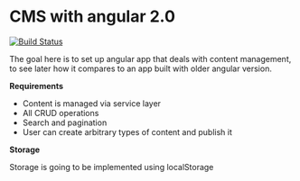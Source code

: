 # CMS with angular 2.0

[![Build Status](https://travis-ci.org/ivarprudnikov/cms-angular-2.0.svg?branch=master)](https://travis-ci.org/ivarprudnikov/cms-angular-2.0)

The goal here is to set up angular app that deals with content management, to see later how it compares
to an app built with older angular version.

**Requirements**

- Content is managed via service layer
- All CRUD operations
- Search and pagination
- User can create arbitrary types of content and publish it

**Storage**

Storage is going to be implemented using localStorage


